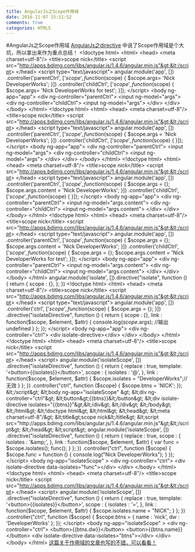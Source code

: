 ```yaml
---
title: AngularJs之Scope作用域
date: 2016-11-07 15:51:52
comments: true
categories: HTML5
---
```


#AngularJs之Scope作用域
[AngularJs之directive](http://www.cnblogs.com/puyongsong/p/6012963.html)
中说了Scope作用域是个大坑，所以拿出来作为重点总结！ &lt;!doctype html&gt; &lt;html&gt; &lt;head&gt;     &lt;meta charset=utf-8"/&gt;     &lt;title&gt;scope nick&lt;/title&gt;     &lt;script src="http://apps.bdimg.com/libs/angular.js/1.4.6/angular.min.js"&gt;&lt;/script&gt; &lt;/head&gt; &lt;script type="text/javascript"&gt;     angular.module('app', [])             .controller('parentCtrl', ['$scope', function($scope) {                 $scope.args= 'Nick DeveloperWorks';             }])             .controller('childCtrl', ['$scope', function($scope) {                 $scope.args= 'Nick DeveloperWorks for test';             }]); &lt;/script&gt; &lt;body ng-app="app"&gt; &lt;div ng-controller="parentCtrl"&gt;     &lt;input ng-model="args"&gt;     &lt;div ng-controller="childCtrl"&gt;         &lt;input ng-model="args"&gt;     &lt;/div&gt; &lt;/div&gt; &lt;/body&gt; &lt;/html&gt;  &lt;!doctype html&gt; &lt;html&gt; &lt;head&gt;     &lt;meta charset=utf-8"/&gt;     &lt;title&gt;scope nick&lt;/title&gt;     &lt;script src="http://apps.bdimg.com/libs/angular.js/1.4.6/angular.min.js"&gt;&lt;/script&gt; &lt;/head&gt; &lt;script type="text/javascript"&gt;     angular.module('app', [])             .controller('parentCtrl', ['$scope', function($scope) {                 $scope.args = 'Nick DeveloperWorks';             }])             .controller('childCtrl', ['$scope', function($scope) {             }]); &lt;/script&gt; &lt;body ng-app="app"&gt; &lt;div ng-controller="parentCtrl"&gt;     &lt;input ng-model="args"&gt;     &lt;div ng-controller="childCtrl"&gt;         &lt;input ng-model="args"&gt;     &lt;/div&gt; &lt;/div&gt; &lt;/body&gt; &lt;/html&gt;  &lt;!doctype html&gt; &lt;html&gt; &lt;head&gt;     &lt;meta charset=utf-8"/&gt;     &lt;title&gt;scope nick&lt;/title&gt;     &lt;script src="http://apps.bdimg.com/libs/angular.js/1.4.6/angular.min.js"&gt;&lt;/script&gt; &lt;/head&gt; &lt;script type="text/javascript"&gt;     angular.module('app', [])             .controller('parentCtrl', ['$scope', function($scope) {                 $scope.args = {};                 $scope.args.content = 'Nick DeveloperWorks';             }])             .controller('childCtrl', ['$scope', function($scope) {             }]); &lt;/script&gt; &lt;body ng-app="app"&gt; &lt;div ng-controller="parentCtrl"&gt;     &lt;input ng-model="args.content"&gt;     &lt;div ng-controller="childCtrl"&gt;         &lt;input ng-model="args.content"&gt;     &lt;/div&gt; &lt;/div&gt; &lt;/body&gt; &lt;/html&gt;  &lt;!doctype html&gt; &lt;html&gt; &lt;head&gt;     &lt;meta charset=utf-8"/&gt;     &lt;title&gt;scope nick&lt;/title&gt;     &lt;script src="http://apps.bdimg.com/libs/angular.js/1.4.6/angular.min.js"&gt;&lt;/script&gt; &lt;/head&gt; &lt;script type="text/javascript"&gt;     angular.module('app', [])             .controller('parentCtrl', ['$scope', function($scope) {                 $scope.args = {};                 $scope.args.content = 'Nick DeveloperWorks';             }])             .controller('childCtrl', ['$scope', function($scope) {                 $scope.args = {};                 $scope.args.content = 'Nick DeveloperWorks for test';             }]); &lt;/script&gt; &lt;body ng-app="app"&gt; &lt;div ng-controller="parentCtrl"&gt;     &lt;input ng-model="args.content"&gt;     &lt;div ng-controller="childCtrl"&gt;         &lt;input ng-model="args.content"&gt;     &lt;/div&gt; &lt;/div&gt; &lt;/body&gt; &lt;/html&gt;  angular.module('isolate', []).directive("isolate", function () {  return {  scope : {},  }; })  &lt;!doctype html&gt; &lt;html&gt; &lt;head&gt;     &lt;meta charset=utf-8"/&gt;     &lt;title&gt;scope nick&lt;/title&gt;     &lt;script src="http://apps.bdimg.com/libs/angular.js/1.4.6/angular.min.js"&gt;&lt;/script&gt; &lt;/head&gt; &lt;script type="text/javascript"&gt;     angular.module('app', [])             .controller('ctrl', ['$scope', function($scope) {                 $scope.args = {};             }])             .directive("isolateDirective", function () {                 return {                     scope : {},                     link : function($scope, $element, $attr) {                         console.log($scope.$args); //输出 undefined                     }                 };             }); &lt;/script&gt; &lt;body ng-app="app"&gt; &lt;div ng-controller="ctrl"&gt;     &lt;div isolate-directive&gt;&lt;/div&gt; &lt;/div&gt; &lt;/body&gt; &lt;/html&gt;  &lt;!doctype html&gt; &lt;html&gt; &lt;head&gt;     &lt;meta charset=utf-8"/&gt;     &lt;title&gt;scope nick&lt;/title&gt;     &lt;script src="http://apps.bdimg.com/libs/angular.js/1.4.6/angular.min.js"&gt;&lt;/script&gt; &lt;/head&gt; &lt;script&gt;     angular.module('isolateScope', [])             .directive("isolateDirective", function () {                 return {                     replace : true,                     template: '&lt;button&gt;{{isolates}}&lt;/button&gt;',                     scope : {                         isolates : '@',                     },                     link : function($scope, $element, $attr) {                         $scope.isolates = "DeveloperWorks";//无效                     }                 };             })             .controller("ctrl", function ($scope) {                 $scope.btns = 'NICK';             }); &lt;/script&gt; &lt;body ng-app="isolateScope" &gt; &lt;div ng-controller="ctrl"&gt;     &lt;button&gt;{{btns}}&lt;/button&gt;     &lt;div isolate-directive isolates="{{btns}}"&gt;&lt;/div&gt; &lt;/div&gt; &lt;/body&gt; &lt;/html&gt;  &lt;!doctype html&gt; &lt;html&gt; &lt;head&gt;     &lt;meta charset=utf-8"/&gt;     &lt;title&gt;scope nick&lt;/title&gt;     &lt;script src="http://apps.bdimg.com/libs/angular.js/1.4.6/angular.min.js"&gt;&lt;/script&gt; &lt;/head&gt; &lt;script&gt;     angular.module('isolateScope', [])             .directive("isolateDirective", function () {                 return {                     replace : true,                     scope : {                         isolates : '&amp;',                     },                     link : function($scope, $element, $attr) {                         var func = $scope.isolates();                         func();                     }                 };             })             .controller("ctrl", function ($scope) {                 $scope.func = function () {                     console.log("Nick DeveloperWorks");                 }             }); &lt;/script&gt; &lt;body ng-app="isolateScope" &gt; &lt;div ng-controller="ctrl"&gt;     &lt;div isolate-directive data-isolates="func"&gt;&lt;/div&gt; &lt;/div&gt; &lt;/body&gt; &lt;/html&gt;  &lt;!doctype html&gt; &lt;html&gt; &lt;head&gt;     &lt;meta charset=utf-8"/&gt;     &lt;title&gt;scope nick&lt;/title&gt;     &lt;script src="http://apps.bdimg.com/libs/angular.js/1.4.6/angular.min.js"&gt;&lt;/script&gt; &lt;/head&gt; &lt;script&gt;     angular.module('isolateScope', [])             .directive("isolateDirective", function () {                 return {                     replace : true,                     template: '&lt;button&gt;{{isolates}}&lt;/button&gt;',                     scope : {                         isolates : '=',                     },                     link : function($scope, $element, $attr) {                         $scope.isolates.name = "NICK";                     }                 };             })             .controller("ctrl", function ($scope) {                 $scope.btns = {                     name : 'nick',                     dw : 'DeveloperWorks'                 };             }); &lt;/script&gt; &lt;body ng-app="isolateScope" &gt; &lt;div ng-controller="ctrl"&gt;     &lt;button&gt;{{btns.dw}}&lt;/button&gt;     &lt;button&gt;{{btns.name}}&lt;/button&gt;     &lt;div isolate-directive data-isolates="btns"&gt;&lt;/div&gt; &lt;/div&gt; &lt;/body&gt; &lt;/html&gt; [这篇关于作用域的文章也写的不错，可以看看！](http://www.cnblogs.com/xing901022/p/4291521.html)
&nbsp;
